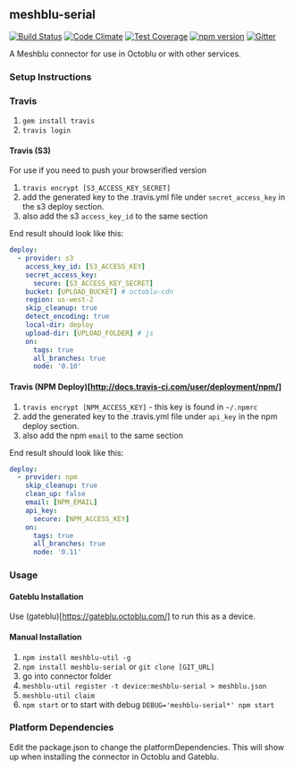 ## meshblu-serial

[![Build Status](https://travis-ci.org/octoblu/meshblu-serial.svg?branch=master)](https://travis-ci.org/octoblu/meshblu-serial)
[![Code Climate](https://codeclimate.com/github/octoblu/meshblu-serial/badges/gpa.svg)](https://codeclimate.com/github/octoblu/meshblu-serial)
[![Test Coverage](https://codeclimate.com/github/octoblu/meshblu-serial/badges/coverage.svg)](https://codeclimate.com/github/octoblu/meshblu-serial)
[![npm version](https://badge.fury.io/js/meshblu-serial.svg)](http://badge.fury.io/js/meshblu-serial)
[![Gitter](https://badges.gitter.im/octoblu/help.svg)](https://gitter.im/octoblu/help)

A Meshblu connector for use in Octoblu or with other services.

### Setup Instructions

### Travis

1. `gem install travis`
1. `travis login`

#### Travis (S3)

For use if you need to push your browserified version

1. `travis encrypt [S3_ACCESS_KEY_SECRET]`
1. add the generated key to the .travis.yml file under `secret_access_key` in the s3 deploy section.
1. also add the s3 `access_key_id` to the same section

End result should look like this:

```yml
deploy:
  - provider: s3
    access_key_id: [S3_ACCESS_KEY]
    secret_access_key:
      secure: [S3_ACCESS_KEY_SECRET]
    bucket: [UPLOAD_BUCKET] # octoblu-cdn
    region: us-west-2
    skip_cleanup: true
    detect_encoding: true
    local-dir: deploy
    upload-dir: [UPLOAD_FOLDER] # js
    on:
      tags: true
      all_branches: true
      node: '0.10'
```

#### Travis (NPM Deploy)[http://docs.travis-ci.com/user/deployment/npm/]

1. `travis encrypt [NPM_ACCESS_KEY]` - this key is found in `~/.npmrc`
1. add the generated key to the .travis.yml file under `api_key` in the npm deploy section.
1. also add the npm `email` to the same section

End result should look like this:

```yml
deploy:
  - provider: npm
    skip_cleanup: true
    clean_up: false
    email: [NPM_EMAIL]
    api_key:
      secure: [NPM_ACCESS_KEY]
    on:
      tags: true
      all_branches: true
      node: '0.11'
```

### Usage

#### Gateblu Installation

Use (gateblu)[https://gateblu.octoblu.com/] to run this as a device.

#### Manual Installation

1. `npm install meshblu-util -g`
1. `npm install meshblu-serial` or `git clone [GIT_URL]`
1. go into connector folder
1. `meshblu-util register -t device:meshblu-serial > meshblu.json`
1. `meshblu-util claim`
1. `npm start` or to start with debug `DEBUG='meshblu-serial*' npm start`


### Platform Dependencies

Edit the package.json to change the platformDependencies. This will show up when installing the connector in Octoblu and Gateblu.
